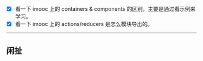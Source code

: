 - [X] 看一下 imooc 上的 containers & components 的区别，主要是通过看示例来学习。
- [X] 看一下 imooc 上的 actions/reducers 是怎么模块导出的。

---

## 闲扯
